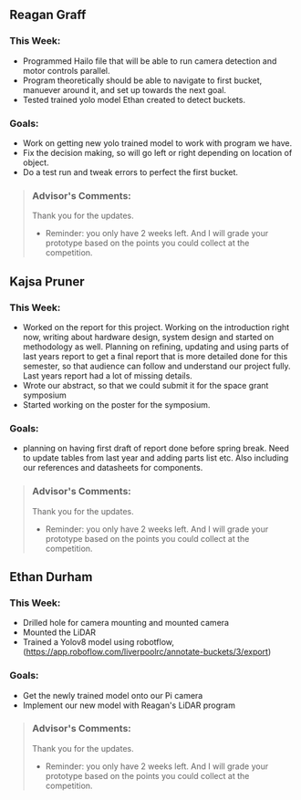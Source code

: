 ## Reagan Graff
### This Week:
- Programmed Hailo file that will be able to run camera detection and motor controls parallel. 
- Program theoretically should be able to navigate to first bucket, manuever around it, and set up towards the next goal.
- Tested trained yolo model Ethan created to detect buckets.

### Goals:
- Work on getting new yolo trained model to work with program we have.
- Fix the decision making, so will go left or right depending on location of object.
- Do a test run and tweak errors to perfect the first bucket. 

> ### Advisor's Comments:
> Thank you for the updates. 
> - Reminder: you only have 2 weeks left. And I will grade your prototype based on the points you could collect at the competition. 

## Kajsa Pruner
### This Week:
- Worked on the report for this project. Working on the introduction right now, writing about hardware design, system design and started on methodology as well. Planning on refining, updating and using parts of last years report to get a final report that is more detailed done for this semester, so that audience can follow and understand our project fully. Last years report had a lot of missing details.
- Wrote our abstract, so that we could submit it for the space grant symposium
- Started working on the poster for the symposium.

### Goals:
- planning on having first draft of report done before spring break. Need to update tables from last year and adding parts list etc. Also including our references and datasheets for components.

> ### Advisor's Comments:
> Thank you for the updates. 
> - Reminder: you only have 2 weeks left. And I will grade your prototype based on the points you could collect at the competition. 

## Ethan Durham
### This Week:
- Drilled hole for camera mounting and mounted camera
- Mounted the LiDAR
- Trained a Yolov8 model using robotflow, (https://app.roboflow.com/liverpoolrc/annotate-buckets/3/export)
### Goals:
- Get the newly trained model onto our Pi camera
- Implement our new model with Reagan's LiDAR program

> ### Advisor's Comments:
> Thank you for the updates. 
> - Reminder: you only have 2 weeks left. And I will grade your prototype based on the points you could collect at the competition. 
